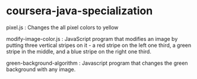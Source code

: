 # coursera-java-specialization

pixel.js : Changes the all pixel colors to yellow


modify-image-color.js : JavaScript program that modifies an image by putting three vertical stripes on it - a red stripe on the left one third, a green stripe in the middle, and a blue stripe on the right one third.


green-background-algorithm : Javascript program that changes the green background with any image.
